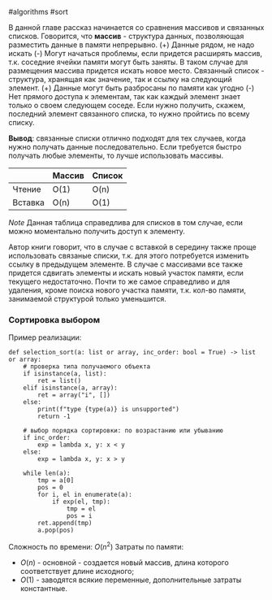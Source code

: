 #algorithms #sort

В данной главе рассказ начинается со сравнения массивов и связанных списков.
Говорится, что **массив** - структура данных, позволяющая разместить данные в памяти непрерывно.
(+) Данные рядом, не надо искать
(-) Могут начаться проблемы, если придется расширять массив, т.к. соседние ячейки памяти могут быть заняты. В таком случае для размещения массива придется искать новое место.
Связанный список - структура, хранящая как значение, так и ссылку на следующий элемент.
(+) Данные могут быть разбросаны по памяти как угодно
(-) Нет прямого доступа к элементам, так как каждый элемент знает только о своем следующем соседе. Если нужно получить, скажем, последний элемент связанного списка, то нужно пройтись по всему списку.

**Вывод**: связанные списки отлично подходят для тех случаев, когда нужно получать данные последовательно. Если требуется быстро получать любые элементы, то лучше использовать массивы.

|         | Массив | Список |
|---------|--------|--------|
| Чтение  | O(1)   | O(n)   |
| Вставка | O(n)   | O(1)   |

*Note* Данная таблица справедлива для списков в том случае, если можно моментально получить доступ к элементу.

Автор книги говорит, что в случае с вставкой в середину также проще использовать связаные списки, т.к. для этого потребуется изменить ссылку в предыдущем элементе. В случае с массивами все также придется сдвигать элементы и искать новый участок памяти, если текущего недостаточно.
Почти то же самое справедливо и для удаления, кроме поиска нового участка памяти, т.к. кол-во памяти, занимаемой структурой только уменьшится.

### Сортировка выбором

Пример реализации:
```
def selection_sort(a: list or array, inc_order: bool = True) -> list or array:
	# проверка типа получаемого объекта
    if isinstance(a, list):
        ret = list()
    elif isinstance(a, array):
        ret = array("i", [])
    else:
        print(f"type {type(a)} is unsupported")
        return -1

	# выбор порядка сортировки: по возрастанию или убыванию
    if inc_order:
        exp = lambda x, y: x < y
    else:
        exp = lambda x, y: x > y

    while len(a):
        tmp = a[0]
        pos = 0
        for i, el in enumerate(a):
            if exp(el, tmp):
                tmp = el
                pos = i
        ret.append(tmp)
        a.pop(pos)
```

Сложность по времени: $O(n^{2}$)
Затраты по памяти:
* $O(n)$ - основной - создается новый массив, длина которого соответствует длине исходного;
* $O(1)$ - заводятся всякие переменные, дополнительные затраты константные.
